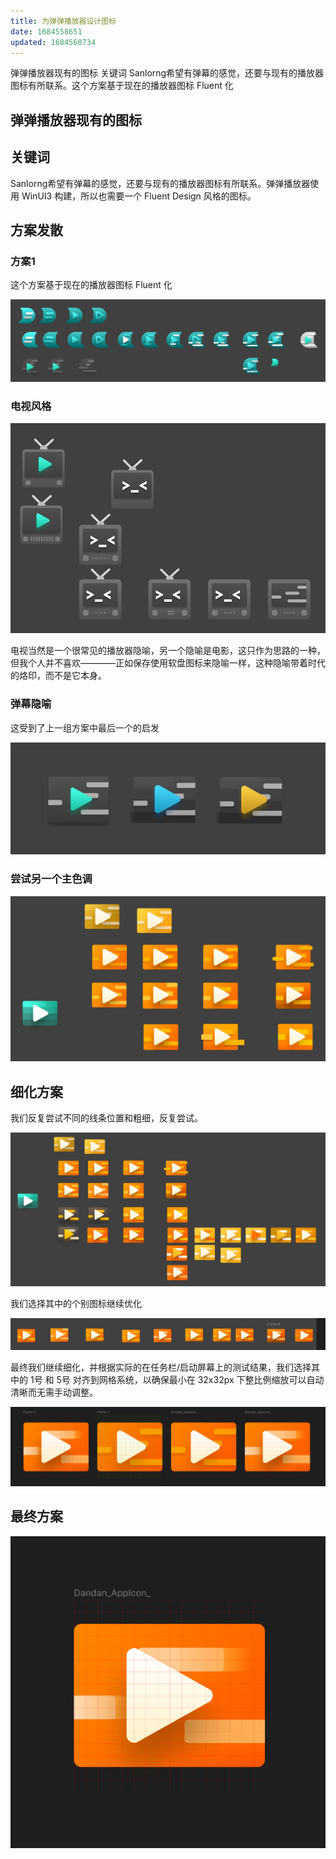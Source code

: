 ```yaml
---
title: 为弹弹播放器设计图标
date: 1684558651
updated: 1684560734
---
```


弹弹播放器现有的图标 关键词 Sanlorng希望有弹幕的感觉，还要与现有的播放器图标有所联系。这个方案基于现在的播放器图标 Fluent 化

<!-- more -->

## 弹弹播放器现有的图标

## 关键词
Sanlorng希望有弹幕的感觉，还要与现有的播放器图标有所联系。弹弹播放器使用 WinUI3 构建，所以也需要一个 Fluent Design 风格的图标。

## 方案发散
### 方案1

这个方案基于现在的播放器图标 Fluent 化

![输入图片说明](/uploads/20230520/6f71b442cb9993d33286ab206270a1cf.png)

### 电视风格

![输入图片说明](/uploads/20230520/241dcd64d13b6634497c3afbff12d13d.png)

电视当然是一个很常见的播放器隐喻，另一个隐喻是电影，这只作为思路的一种，但我个人并不喜欢————正如保存使用软盘图标来隐喻一样，这种隐喻带着时代的烙印，而不是它本身。

### 弹幕隐喻

这受到了上一组方案中最后一个的启发

![输入图片说明](/uploads/20230520/e0391fe4a8513dd6042668f7d167e77c.png)

### 尝试另一个主色调

![输入图片说明](/uploads/20230520/addc590e97edf90d5abb72a79b8917be.png)

## 细化方案

我们反复尝试不同的线条位置和粗细，反复尝试。

![输入图片说明](/uploads/20230520/de1dd20d50393851e5deacbf22ec368e.png)

我们选择其中的个别图标继续优化

![输入图片说明](/uploads/20230520/c0b581fe1b890ec25e2d14ed630bc3bd.png)

最终我们继续细化，并根据实际的在任务栏/启动屏幕上的测试结果，我们选择其中的 1号 和 5号 对齐到网格系统，以确保最小在 32x32px 下整比例缩放可以自动清晰而无需手动调整。

![输入图片说明](/uploads/20230520/ad5283f01fd19e8d9b708876b4b5cad8.png)

## 最终方案

![输入图片说明](/uploads/20230520/6165b85f2cf69647755832b28c9ea10a.png)
